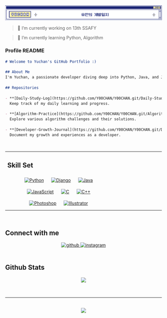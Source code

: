 


![header](https://raw.githubusercontent.com/Y00CHAN/Images/refs/heads/master/%E1%84%8A%E1%85%A5%E1%86%B7%E1%84%82%E1%85%A6%E1%84%8B%E1%85%B5%E1%86%AF.png)


>🔭 I’m currently working on 13th SSAFY

>🌱 I’m currently learning Python, Algorithm


### Profile README
```markdown
# Welcome to Yuchan's GitHub Portfolio :)

## About Me
I'm Yuchan, a passionate developer diving deep into Python, Java, and JavaScript. My GitHub repositories reflect my journey of continuous learning and development. I document my daily studies, algorithm challenges, and personal growth as a developer.

## Repositories

- **[Daily-Study-Log](https://github.com/Y00CHAN/Y00CHAN.git/Daily-Study-Log)**  
  Keep track of my daily learning and progress.

- **[Algorithm-Practice](https://github.com/Y00CHAN/Y00CHAN.git/Algorithm-Practice)**  
  Explore various algorithm challenges and their solutions.

- **[Developer-Growth-Journal](https://github.com/Y00CHAN/Y00CHAN.git/Developer-Growth-Journal)**  
  Document my growth and experiences as a developer.
```

  

<br/>  

<table><tr><td valign="top" width="70%">



## Skill Set  
<div align="center">  
<a href="https://www.python.org/" target="_blank"><img style="margin: 10px" src="https://profilinator.rishav.dev/skills-assets/python-original.svg" alt="Python" height="50" /></a>  
<a href="https://www.djangoproject.com/" target="_blank"><img style="margin: 10px" src="https://profilinator.rishav.dev/skills-assets/django-original.svg" alt="Django" height="50" /></a>  
<a href="https://www.java.com/" target="_blank"><img style="margin: 10px" src="https://profilinator.rishav.dev/skills-assets/java-original-wordmark.svg" alt="Java" height="50" /></a>  
<a href="https://www.javascript.com/" target="_blank"><img style="margin: 10px" src="https://profilinator.rishav.dev/skills-assets/javascript-original.svg" alt="JavaScript" height="50" /></a>  
<a href="https://www.cprogramming.com/" target="_blank"><img style="margin: 10px" src="https://profilinator.rishav.dev/skills-assets/c-original.svg" alt="C" height="50" /></a>  
<a href="https://www.cplusplus.com/" target="_blank"><img style="margin: 10px" src="https://profilinator.rishav.dev/skills-assets/cplusplus-original.svg" alt="C++" height="50" /></a>  
<a href="https://www.adobe.com/in/products/photoshop.html" target="_blank"><img style="margin: 10px" src="https://profilinator.rishav.dev/skills-assets/photoshop-plain.svg" alt="Photoshop" height="50" /></a>  
<a href="https://www.adobe.com/in/products/illustrator.html" target="_blank"><img style="margin: 10px" src="https://profilinator.rishav.dev/skills-assets/adobe_illustrator-icon.svg" alt="Illustrator" height="50" /></a>  
</div>

</td><td valign="top" width="33%">



</td><td valign="top" width="33%">



</td></tr></table>  

<br/>  


## Connect with me  
<div align="center">
<a href="https://github.com/https://github.com/Y00CHAN" target="_blank">
<img src=https://img.shields.io/badge/github-%2324292e.svg?&style=for-the-badge&logo=github&logoColor=white alt=github style="margin-bottom: 5px;" />
<a href="https://instagram.com/https://www.instagram.com/baboomungchunge/" target="_blank">
<img src=https://img.shields.io/badge/instagram-%23000000.svg?&style=for-the-badge&logo=instagram&logoColor=white alt=instagram style="margin-bottom: 5px;" />
</a>  
</div>  
  

<br/>  


## Github Stats  
<div align="center"><img src="https://github-readme-stats.vercel.app/api?username=Y00CHAN&show_icons=true&count_private=true&hide_border=true" align="center" /></div>  

<br/>  
<br/>  

----
<br/>  

<div align="center">
<img src="https://komarev.com/ghpvc/?username=Y00CHAN&&style=flat-square" align="center" />
</div>  
  